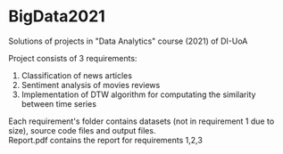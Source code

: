 # BigData2021
Solutions of projects in "Data Analytics" course (2021) of DI-UoA

Project consists of 3 requirements:
1. Classification of news articles
2. Sentiment analysis of movies reviews
3. Implementation of DTW algorithm for computating the similarity between time series

Each requirement's folder contains datasets (not in requirement 1 due to size), source code files and output files.  
Report.pdf contains the report for requirements 1,2,3




